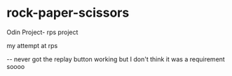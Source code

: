 # rock-paper-scissors

Odin Project- rps project

my attempt at rps

-- never got the replay button working but I don't think it was a requirement soooo